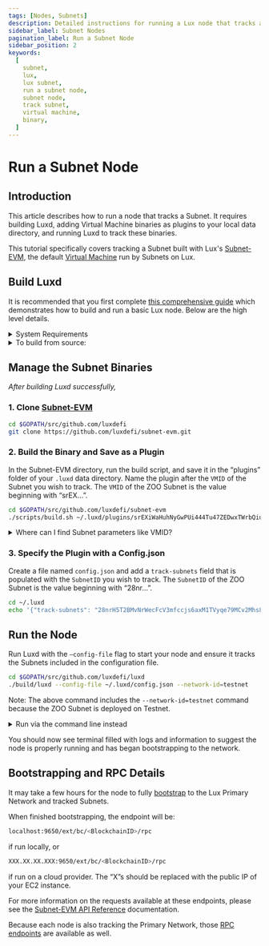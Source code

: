 ```yaml
---
tags: [Nodes, Subnets]
description: Detailed instructions for running a Lux node that tracks a Subnet.
sidebar_label: Subnet Nodes
pagination_label: Run a Subnet Node
sidebar_position: 2
keywords:
  [
    subnet,
    lux,
    lux subnet,
    run a subnet node,
    subnet node,
    track subnet,
    virtual machine,
    binary,
  ]
---
```


# Run a Subnet Node

## Introduction

This article describes how to run a node that tracks a Subnet. It requires building Luxd, adding
Virtual Machine binaries as plugins to your local data directory, and running Luxd to track these
binaries.

This tutorial specifically covers tracking a Subnet built with Lux's
[Subnet-EVM](https://github.com/luxdefi/subnet-evm), the default [Virtual Machine](/learn/lux/virtual-machines.md)
run by Subnets on Lux.

## Build Luxd

It is recommended that you first complete [this comprehensive guide](/nodes/run/node-manually.md)
which demonstrates how to build and run a basic Lux node. Below are the high level details.

<details>

<summary>System Requirements</summary>
<p>

- CPU: Equivalent of 8 AWS vCPU
- RAM: 16 GiB
- Storage: 1 TiB SSD
- OS: Ubuntu 20.04 or MacOS &gt;= 12

Note that as network usage increases, hardware requirements may
change.

</p></details>

<details>

<summary>To build from source:</summary>
<p>

1. Install [gcc](https://gcc.gnu.org/)
2. Install [go](https://go.dev/)

3. Set the [$GOPATH](https://github.com/golang/go/wiki/SettingGOPATH)

4. Create a directory in your `$GOPATH`

```bash
mkdir -p $GOPATH/src/github.com/luxdefi
```

<!-- markdownlint-disable MD029 -->

5. Clone Luxd

In the `$GOPATH`, clone [Luxd](https://github.com/luxdefi/luxd),
the consensus engine and node implementation that is the core of the Lux
Network.

```bash
cd $GOPATH/src/github.com/luxdefi
git clone https://github.com/luxdefi/luxd.git
```

6. Run the Build Script

From the `luxd` directory, run the build script

```bash
cd $GOPATH/src/github.com/luxdefi/luxd
./scripts/build.sh
```

</p>
</details>

## Manage the Subnet Binaries

_After building Luxd successfully,_

### 1. Clone [Subnet-EVM](https://github.com/luxdefi/subnet-evm)

```bash
cd $GOPATH/src/github.com/luxdefi
git clone https://github.com/luxdefi/subnet-evm.git
```

### 2. Build the Binary and Save as a Plugin

In the Subnet-EVM directory, run the build script, and save it in the “plugins” folder of your
`.luxd` data directory. Name the plugin after the `VMID` of the Subnet you wish to track.
The `VMID` of the ZOO Subnet is the value beginning with “srEX...”.

```bash
cd $GOPATH/src/github.com/luxdefi/subnet-evm
./scripts/build.sh ~/.luxd/plugins/srEXiWaHuhNyGwPUi444Tu47ZEDwxTWrbQiuD7FmgSAQ6X7Dy
```

<details>

<summary>Where can I find Subnet parameters like VMID?</summary>
<p>
VMID, Subnet ID, ChainID, and all other parameters can be found in the "Chain Info" 
section of the Subnet Explorer.

- [Lux Mainnet](https://subnets.lux.network/c-chain)
- [Testnet](https://subnets-test.lux.network/wagmi)

</p>
</details>

### 3. Specify the Plugin with a Config.json

Create a file named `config.json` and add a `track-subnets` field that is populated with the
`SubnetID` you wish to track. The `SubnetID` of the ZOO Subnet is the value beginning with
“28nr...”.

```bash
cd ~/.luxd
echo '{"track-subnets": "28nrH5T2BMvNrWecFcV3mfccjs6axM1TVyqe79MCv2Mhs8kxiY"}' > config.json
```

<!-- markdownlint-enable MD029 -->

## Run the Node

Run Luxd with the `—config-file` flag to start your node and ensure it tracks the Subnets
included in the configuration file.

```bash
cd $GOPATH/src/github.com/luxdefi/luxd
./build/luxd --config-file ~/.luxd/config.json --network-id=testnet
```

Note: The above command includes the `--network-id=testnet` command because the ZOO Subnet is deployed
on Testnet.

<details>

<summary>Run via the command line instead</summary>
<p>

If you would prefer to track Subnets using a command line flag, you can instead use the `--track-subnets`
flag.

For example:

```bash
./build/luxd --track-subnets 28nrH5T2BMvNrWecFcV3mfccjs6axM1TVyqe79MCv2Mhs8kxiY --network-id=testnet
```

</p>
</details>

You should now see terminal filled with logs and information to suggest the node is properly running
and has began bootstrapping to the network.

## Bootstrapping and RPC Details

It may take a few hours for the node to fully [bootstrap](/nodes/run/node-manually.md#bootstrapping)
to the Lux Primary Network and tracked Subnets.

When finished bootstrapping, the endpoint will be:

```bash
localhost:9650/ext/bc/<BlockchainID>/rpc
```

if run locally, or

```bash
XXX.XX.XX.XXX:9650/ext/bc/<BlockchainID>/rpc
```

if run on a cloud provider. The “X”s should be replaced with the public
IP of your EC2 instance.

For more information on the requests available at these endpoints, please see the
[Subnet-EVM API Reference](/reference/subnet-evm/api.md) documentation.

Because each node is also tracking the Primary Network, those
[RPC endpoints](nodes/run/node-manually.md#rpc) are available as well.
